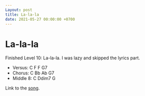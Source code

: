 ```yaml
---
Layout: post
title: La-la-la
date: 2021-05-27 00:00:00 +0700
---
```


# La-la-la

Finished Level 10: La-la-la. I was lazy and skipped the lyrics part.

* Versus: C F F G7
* Chorus: C Bb Ab G7
* Middle 8: C Ddim7 G

Link to the [song](https://soundcloud.com/mika-pi/level10).
